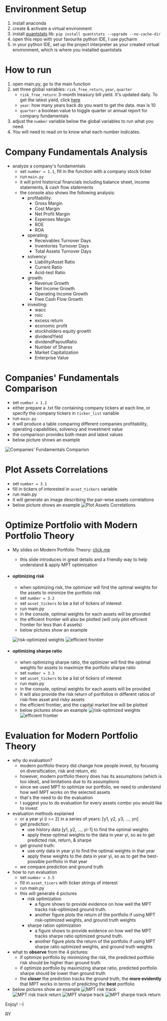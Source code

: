 # Environment Setup
1. install anaconda
2. create & activate a virtual environment
3. install [quantstats](https://github.com/ranaroussi/quantstats) lib: ```pip install quantstats --upgrade --no-cache-dir``` 
4. open this repo with your favourite python IDE, I use pycharm
5. in your python IDE, set up the project interpreter as your created virtual environment, which is where you installed quantstats

# How to run
1. open main.py, go to the main function
2. set three global variables: ```risk_free_return```, ```year```, ```quarter```
    - ```risk_free_return```: 3-month treasury bill yield. It's updated daily. To get the latest yield, click [here](https://www.treasury.gov/resource-center/data-chart-center/interest-rates/Pages/TextView.aspx?data=yield) 
    - ```year```: how many years back do you want to get the data. max is 10
    - ```quarter```: a boolean value to toggle quarter or annual report for company fundamentals
3. adjust the ```number``` variable below the global variables to run what you need. 
4. You will need to read on to know what each number indicates.

# Company Fundamentals Analysis
- analyze a company's fundamentals
    - set ```number = 1.1```, fill in the function with a company stock ticker
    - run ```main.py``` 
    - it will print historical financials including balance sheet, income statements, & cash flow statements
    - the console also shows the following analysis:
        - profitability:
            - Gross Margin
            - Cost Margin
            - Net Profit Margin
            - Expenses Margin
            - ROE
            - ROA
        - operating:
            - Receivables Turnover Days
            - Inventories Turnover Days
            - Total Assets Turnover Days
        - solvency:
            - Liability/Asset Ratio
            - Current Ratio
            - Acid-test Ratio
        - growth:
            - Revenue Growth
            - Net Income Growth
            - Operating Income Growth
            - Free Cash Flow Growth
        - investing:
            - wacc
            - roic
            - excess return
            - economic profit
            - stockholders equity growth
            - dividendYield
            - dividendPayoutRatio
            - Number of Shares
            - Market Capitalization
            - Enterprise Value
 
 # Companies' Fundamentals Comparison
 - set ```number = 1.2```
 - either prepare a .txt file containing company tickers at each line, or specify the company tickers in ```ticker_list``` variable
 - run ```main.py```
 - it will produce a table comparing different companies profitability, operating capabilities, solvency and investment value
 - the comparison provides both mean and latest values
 - below picture shows an example
 
 ![Companies' Fundamentals Comparion](docs/2_companies_fundamentals_comparison.jpg?raw=true "Companies' Fundamentals Comparion")

# Plot Assets Correlations
- set ```number = 3.1```
- fill in tickers of interested in ```asset_tickers``` variable
- run main.py
- it will generate an image describing the pair-wise assets correlations
- below picture shows an example
![Plot Assets Correlations](docs/6_plot_assets_correlations.png?raw=true "Plot Assets Correlations")

# Optimize Portfolio with Modern Portfolio Theory
- My slides on Modern Portfolio Theory: [click me](https://docs.google.com/presentation/d/1qQLCrJ5L-x1EnufmW91YT8Xu5nBM4e8IyP8v7rfWVOc/edit?usp=sharing)
    - this slide introduces in great details and a friendly way to help understand & apply MPT optimization
- #### optimizing risk
    - when optimizing risk, the optimizer will find the optimal weights for the assets to minimize the portfolio risk
    - set ```number = 3.2```
    - set ```asset_tickers``` to be a list of tickers of interest
    - run main.py
    - in the console, optimal weights for each assets will be provided
    - the efficient frontier will also be plotted (will only plot efficient frontier for less than 4 assets)
    - below pictures show an example
    
    ![risk-optimized weights](docs/7_mpt_risk_weights.jpg?raw=true "risk-optimized weights")
    ![efficient frontier](docs/7_mpt_risk_ef.png?raw=true "efficient frontier")
- #### optimizing sharpe ratio
    - when optimizing sharpe ratio, the optimizer will find the optimal weights for assets to maximize the portfolio sharpe ratio
    - set ```number = 3.3```
    - set ```asset_tickers``` to be a list of tickers of interest
    - run main.py
    - in the console, optimal weights for each assets will be provided
    - It will also provide the risk return of portfolios in different ratios of risk-free asset and risky assets
    - the efficient frontier, and the capital market line will be plotted
    - below pictures show an example
    ![risk-optimized weights](docs/8_mpt_sharpe_weights.jpg?raw=true "sharpe-optimized weights")
    ![efficient frontier](docs/8_mpt_sharpe_ef.png?raw=true "efficient frontier")

# Evaluation for Modern Portfolio Theory
- why do evaluation?
    - modern portfolio theory did change how people invest, by focusing on diversification, risk and return, etc
    - however, modern portfolio theory does has its assumptions (which is too ideal), and limitations due to its assumptions
    - since we used MPT to optimize our portfolio, we need to understand how well MPT works on the selected assets
    - that's the need to do the evaluation
    - I suggest you to do evaluation for every assets combo you would like to invest
- evaluation methods explained
    - or a year yi (i >= 2) in a series of years: [y1, y2, y3, …, yn]
    - get prediction: 
        - use history data [y1, y2, …, yi-1] to find the optimal weights
        - apply these optimal weights to the data in year yi, so as to get predicted risk, return, & sharpe
    - get ground truth:
        - use only data in year yi to find the optimal weights in that year
        - apply these weights to the data in year yi, so as to get the best-possible portfolio in that year
    - we compare prediction and ground truth
- how to run evaluation
    - set ```number = 3.5```
    - fill in ```asset_ticers``` with ticker strings of interest
    - run main.py
    - this will generate 4 pictures
        - risk optimization
            - a figure shows to provide evidence on how well the MPT tracks risk-optimized ground truth. 
            - another figure plots the return of the portfolio if using MPT risk-optimized weights, and ground truth weights
        - sharpe ration optimization
            - a figure shows to provide evidence on how well the MPT tracks sharpe ratio optimized ground truth. 
            - another figure plots the return of the portfolio if using MPT sharpe ratio optimized weights, and ground truth weights
- what to <b>observe</b> from the 4 pictures:
    - if optimize portfolio by minimizing the risk, the predicted portfolio risk should be higher than ground truth
    - if optimize portfolio by maximizing sharpe ratio, predicted portfolio sharpe should be lower than ground truth
    - the <b>closer</b> the prediction tracks the ground truth, the <b>more evidently</b> that MPT works in terms of predicting the <b>best</b> portfolio
- below pictures show an example
![MPT risk track](docs/9_risk_track.png?raw=true "MPT risk track")
![MPT risk track return](docs/9_risk_track_return.png?raw=true "MPT risk track return")
![MPT sharpe track](docs/9_sharpe_track.png?raw=true "MPT sharpe track")
![MPT sharpe track return](docs/9_sharpe_track_return.png?raw=true "MPT sharpe track return")

Enjoy! :-)

RY
